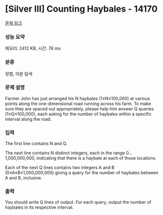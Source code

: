 # [Silver III] Counting Haybales - 14170 

[문제 링크](https://www.acmicpc.net/problem/14170) 

### 성능 요약

메모리: 2412 KB, 시간: 76 ms

### 분류

정렬, 이분 탐색

### 문제 설명

<p>Farmer John has just arranged his N haybales (1≤N≤100,000) at various points along the one-dimensional road running across his farm. To make sure they are spaced out appropriately, please help him answer Q queries (1≤Q≤100,000), each asking for the number of haybales within a specific interval along the road.</p>

<p> </p>

### 입력 

 <p>The first line contains N and Q.</p>

<p>The next line contains N distinct integers, each in the range 0…1,000,000,000, indicating that there is a haybale at each of those locations.</p>

<p>Each of the next Q lines contains two integers A and B (0≤A≤B≤1,000,000,000) giving a query for the number of haybales between A and B, inclusive.</p>

### 출력 

 <p>You should write Q lines of output. For each query, output the number of haybales in its respective interval.</p>

